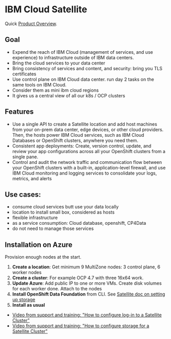 # IBM Cloud Satellite

Quick [Product Overview](https://cloud.ibm.com/satellite/overview).

## Goal 

* Expend the reach of IBM Cloud (management of services, and use experience) to infrastructure outside of IBM data centers.
* Bring the cloud services to your data center
* Bring consistency of services and content, and security: bring you TLS certificates
* Use control plane on IBM Cloud data center. run day 2 tasks on the same tools on IBM Cloud. 
* Consider them as mini ibm cloud regions
* It gives us a central view of all our k8s / OCP clusters

## Features


* Use a single API to create a Satellite location and add host machines from your on-prem data center, edge devices, or other cloud providers. Then, the hosts power IBM Cloud services, such as IBM Cloud Databases or OpenShift clusters, anywhere you need them.
* Consistent app deployments: Create, version control, update, and review your app configurations across all your OpenShift clusters from a single pane.
* Control and audit the network traffic and communication flow between your OpenShift clusters with a built-in, application-level firewall, and use IBM Cloud monitoring and logging services to consolidate your logs, metrics, and alerts

## Use cases:

* consume cloud services butt use your data locally
* location to install small box, considered as hosts
* flexible infrastructure
* as a service consumption: Cloud database, openshift, CP4Data 
* do not need to manage those services

## Installation on Azure

Provision enough nodes at the start.

1. **Create a location**: Get minimum 9 MultiZone nodes: 3 control plane, 6 worker nodes 
1. **Create a cluster**: For example OCP 4.7 with three 16x64 work. 
1. **Update Azure**: Add public IP to one or more VMs. Create disk volumes for each worker done. Attach to the nodes
1. **Install OpenShift Data Foundation** from CLI. See [Satellite doc on setting up storage](https://cloud.ibm.com/docs/satellite?topic=satellite-sat-storage-template-ov)
1. **Install as usual**

* [Video from support and training: "How to configure log-in to a Satellite Cluster"](https://www.youtube.com/watch?v=ENiNS1kYzUQ)
* [Video from support and training: "How to configure storage for a Satellite Cluster"](https://www.youtube.com/watch?v=FeE051uE4-s)